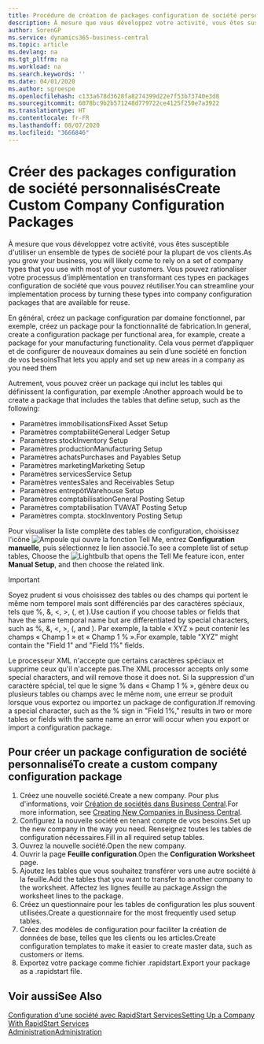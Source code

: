```yaml
---
title: Procédure de création de packages configuration de société personnalisés | Microsoft Docs
description: À mesure que vous développez votre activité, vous êtes susceptible d'utiliser un ensemble de types de société pour la plupart de vos clients. Vous pouvez rationaliser votre processus d’implémentation en transformant ces types en packages configuration de société que vous pouvez réutiliser.
author: SorenGP
ms.service: dynamics365-business-central
ms.topic: article
ms.devlang: na
ms.tgt_pltfrm: na
ms.workload: na
ms.search.keywords: ''
ms.date: 04/01/2020
ms.author: sgroespe
ms.openlocfilehash: c133a678d3628fa8274399d22e7f53b73740e3d8
ms.sourcegitcommit: 6078bc9b2b571248d779722ce4125f250e7a3922
ms.translationtype: HT
ms.contentlocale: fr-FR
ms.lasthandoff: 08/07/2020
ms.locfileid: "3666846"
---
```

# <a name="create-custom-company-configuration-packages"></a><span data-ttu-id="6fc9d-104">Créer des packages configuration de société personnalisés</span><span class="sxs-lookup"><span data-stu-id="6fc9d-104">Create Custom Company Configuration Packages</span></span>
<span data-ttu-id="6fc9d-105">À mesure que vous développez votre activité, vous êtes susceptible d'utiliser un ensemble de types de société pour la plupart de vos clients.</span><span class="sxs-lookup"><span data-stu-id="6fc9d-105">As you grow your business, you will likely come to rely on a set of company types that you use with most of your customers.</span></span> <span data-ttu-id="6fc9d-106">Vous pouvez rationaliser votre processus d’implémentation en transformant ces types en packages configuration de société que vous pouvez réutiliser.</span><span class="sxs-lookup"><span data-stu-id="6fc9d-106">You can streamline your implementation process by turning these types into company configuration packages that are available for reuse.</span></span>  

<span data-ttu-id="6fc9d-107">En général, créez un package configuration par domaine fonctionnel, par exemple, créez un package pour la fonctionnalité de fabrication.</span><span class="sxs-lookup"><span data-stu-id="6fc9d-107">In general, create a configuration package per functional area, for example, create a package for your manufacturing functionality.</span></span> <span data-ttu-id="6fc9d-108">Cela vous permet d’appliquer et de configurer de nouveaux domaines au sein d’une société en fonction de vos besoins</span><span class="sxs-lookup"><span data-stu-id="6fc9d-108">That lets you apply and set up new areas in a company as you need them</span></span>  

<span data-ttu-id="6fc9d-109">Autrement, vous pouvez créer un package qui inclut les tables qui définissent la configuration, par exemple :</span><span class="sxs-lookup"><span data-stu-id="6fc9d-109">Another approach would be to create a package that includes the tables that define setup, such as the following:</span></span>  

-   <span data-ttu-id="6fc9d-110">Paramètres immobilisations</span><span class="sxs-lookup"><span data-stu-id="6fc9d-110">Fixed Asset Setup</span></span>  
-   <span data-ttu-id="6fc9d-111">Paramètres comptabilité</span><span class="sxs-lookup"><span data-stu-id="6fc9d-111">General Ledger Setup</span></span>  
-   <span data-ttu-id="6fc9d-112">Paramètres stock</span><span class="sxs-lookup"><span data-stu-id="6fc9d-112">Inventory Setup</span></span>  
-   <span data-ttu-id="6fc9d-113">Paramètres production</span><span class="sxs-lookup"><span data-stu-id="6fc9d-113">Manufacturing Setup</span></span>  
-   <span data-ttu-id="6fc9d-114">Paramètres achats</span><span class="sxs-lookup"><span data-stu-id="6fc9d-114">Purchases and Payables Setup</span></span>  
-   <span data-ttu-id="6fc9d-115">Paramètres marketing</span><span class="sxs-lookup"><span data-stu-id="6fc9d-115">Marketing Setup</span></span>  
-   <span data-ttu-id="6fc9d-116">Paramètres services</span><span class="sxs-lookup"><span data-stu-id="6fc9d-116">Service Setup</span></span>  
-   <span data-ttu-id="6fc9d-117">Paramètres ventes</span><span class="sxs-lookup"><span data-stu-id="6fc9d-117">Sales and Receivables Setup</span></span>  
-   <span data-ttu-id="6fc9d-118">Paramètres entrepôt</span><span class="sxs-lookup"><span data-stu-id="6fc9d-118">Warehouse Setup</span></span>  
-   <span data-ttu-id="6fc9d-119">Paramètres comptabilisation</span><span class="sxs-lookup"><span data-stu-id="6fc9d-119">General Posting Setup</span></span>  
-   <span data-ttu-id="6fc9d-120">Paramètres comptabilisation TVA</span><span class="sxs-lookup"><span data-stu-id="6fc9d-120">VAT Posting Setup</span></span>  
-   <span data-ttu-id="6fc9d-121">Paramètres compta. stock</span><span class="sxs-lookup"><span data-stu-id="6fc9d-121">Inventory Posting Setup</span></span>  

<span data-ttu-id="6fc9d-122">Pour visualiser la liste complète des tables de configuration, choisissez l'icône ![Ampoule qui ouvre la fonction Tell Me](media/ui-search/search_small.png "Dites-moi ce que vous voulez faire"), entrez **Configuration manuelle**, puis sélectionnez le lien associé.</span><span class="sxs-lookup"><span data-stu-id="6fc9d-122">To see a complete list of setup tables, Choose the ![Lightbulb that opens the Tell Me feature](media/ui-search/search_small.png "Tell me what you want to do") icon, enter **Manual Setup**, and then choose the related link.</span></span>  

> [!IMPORTANT]
> <span data-ttu-id="6fc9d-123">Soyez prudent si vous choisissez des tables ou des champs qui portent le même nom temporel mais sont différenciés par des caractères spéciaux, tels que %, &, <, >, (, et ).</span><span class="sxs-lookup"><span data-stu-id="6fc9d-123">Use caution if you choose tables or fields that have the same temporal name but are differentiated by special characters, such as %, &, <, >, (, and ).</span></span> <span data-ttu-id="6fc9d-124">Par exemple, la table « XYZ » peut contenir les champs « Champ 1 » et « Champ 1 % ».</span><span class="sxs-lookup"><span data-stu-id="6fc9d-124">For example, table "XYZ" might contain the "Field 1" and "Field 1%" fields.</span></span>
>
> <span data-ttu-id="6fc9d-125">Le processeur XML n'accepte que certains caractères spéciaux et supprime ceux qu'il n'accepte pas.</span><span class="sxs-lookup"><span data-stu-id="6fc9d-125">The XML processor accepts only some special characters, and will remove those it does not.</span></span> <span data-ttu-id="6fc9d-126">Si la suppression d'un caractère spécial, tel que le signe % dans « Champ 1 % », génère deux ou plusieurs tables ou champs avec le même nom, une erreur se produit lorsque vous exportez ou importez un package de configuration.</span><span class="sxs-lookup"><span data-stu-id="6fc9d-126">If removing a special character, such as the % sign in "Field 1%," results in two or more tables or fields with the same name an error will occur when you export or import a configuration package.</span></span>

## <a name="to-create-a-custom-company-configuration-package"></a><span data-ttu-id="6fc9d-127">Pour créer un package configuration de société personnalisé</span><span class="sxs-lookup"><span data-stu-id="6fc9d-127">To create a custom company configuration package</span></span>  
1.  <span data-ttu-id="6fc9d-128">Créez une nouvelle société.</span><span class="sxs-lookup"><span data-stu-id="6fc9d-128">Create a new company.</span></span> <span data-ttu-id="6fc9d-129">Pour plus d'informations, voir [Création de sociétés dans Business Central](about-new-company.md).</span><span class="sxs-lookup"><span data-stu-id="6fc9d-129">For more information, see [Creating New Companies in Business Central](about-new-company.md).</span></span>  
3.  <span data-ttu-id="6fc9d-130">Configurez la nouvelle société en tenant compte de vos besoins.</span><span class="sxs-lookup"><span data-stu-id="6fc9d-130">Set up the new company in the way you need.</span></span> <span data-ttu-id="6fc9d-131">Renseignez toutes les tables de configuration nécessaires.</span><span class="sxs-lookup"><span data-stu-id="6fc9d-131">Fill in all required setup tables.</span></span>  
4.  <span data-ttu-id="6fc9d-132">Ouvrez la nouvelle société.</span><span class="sxs-lookup"><span data-stu-id="6fc9d-132">Open the new company.</span></span>
5. <span data-ttu-id="6fc9d-133">Ouvrir la page **Feuille configuration**.</span><span class="sxs-lookup"><span data-stu-id="6fc9d-133">Open the **Configuration Worksheet** page.</span></span>  
6.  <span data-ttu-id="6fc9d-134">Ajoutez les tables que vous souhaitez transférer vers une autre société à la feuille.</span><span class="sxs-lookup"><span data-stu-id="6fc9d-134">Add the tables that you want to transfer to another company to the worksheet.</span></span> <span data-ttu-id="6fc9d-135">Affectez les lignes feuille au package.</span><span class="sxs-lookup"><span data-stu-id="6fc9d-135">Assign the worksheet lines to the package.</span></span>  
7.  <span data-ttu-id="6fc9d-136">Créez un questionnaire pour les tables de configuration les plus souvent utilisées.</span><span class="sxs-lookup"><span data-stu-id="6fc9d-136">Create a questionnaire for the most frequently used setup tables.</span></span>  
8.  <span data-ttu-id="6fc9d-137">Créez des modèles de configuration pour faciliter la création de données de base, telles que les clients ou les articles.</span><span class="sxs-lookup"><span data-stu-id="6fc9d-137">Create configuration templates to make it easier to create master data, such as customers or items.</span></span>  
9.  <span data-ttu-id="6fc9d-138">Exportez votre package comme fichier .rapidstart.</span><span class="sxs-lookup"><span data-stu-id="6fc9d-138">Export your package as a .rapidstart file.</span></span>  

## <a name="see-also"></a><span data-ttu-id="6fc9d-139">Voir aussi</span><span class="sxs-lookup"><span data-stu-id="6fc9d-139">See Also</span></span>  
[<span data-ttu-id="6fc9d-140">Configuration d'une société avec RapidStart Services</span><span class="sxs-lookup"><span data-stu-id="6fc9d-140">Setting Up a Company With RapidStart Services</span></span>](admin-set-up-a-company-with-rapidstart.md)  
[<span data-ttu-id="6fc9d-141">Administration</span><span class="sxs-lookup"><span data-stu-id="6fc9d-141">Administration</span></span>](admin-setup-and-administration.md)
